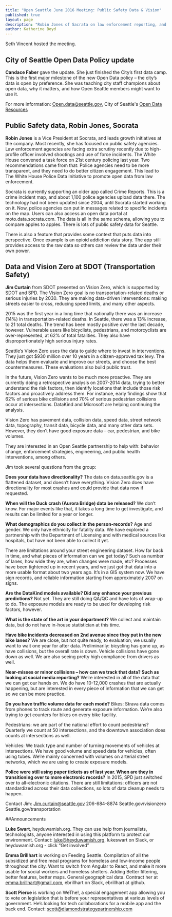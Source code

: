 ```yaml
---
title: "Open Seattle June 2016 Meeting: Public Safety Data & Vision"
published: true
layout: page
description: "Robin Jones of Sacrata on law enforcement reporting, and Jim Curtain of SDOT on Vision Zero - no traffic-related deaths or ijnuries in Seattle by 2030. Plus an update on the City of Seattle Open Data Policy, and announcements."
author: Katherine Boyd
---
```


Seth Vincent hosted the meeting.

## City of Seattle Open Data Policy update
**Candace Faber** gave the update. She just finished the City’s first data camp. This is the first major milestone of the new Open Data policy – the city’s data is open by preference. She was teaching city staff champions about open data, why it matters, and how Open Seattle members might want to use it. 

For more information:
Open.data@seattle.gov, 
City of Seattle's [Open Data Resources](http://www.seattle.gov/legislation-policies-and-standards/open-data)

## Public Safety data, Robin Jones, Socrata
**Robin Jones** is a Vice President at Socrata, and leads growth initiatives at the company. Most recently, she has focused on public safety agencies. Law enforcement agencies are facing extra scrutiny recently due to high-profile officer involved shootings and use of force incidents. The White House convened a task force on 21st century policing last year. Two recommendations came from that: Police agencies need to be more transparent, and they need to do better citizen engagement. This lead to The White House Police Data Initiative to promote open data from law enforcement.

Socrata is currently supporting an older app called Crime Reports. This is a crime incident map, and about 1,100 police agencies upload data there. The technology had not been updated since 2004, until Socrata started working on it. Now, police agencies can put in messages related to specific incidents on the map.  Users can also access an open data portal at moto.data.socrata.com. The data is all in the same schema, allowing you to compare apples to apples. There is lots of public safety data for Seattle.

There is also a feature that provides some context that puts data into perspective. Once example is an opioid addiction data story.  The app still provides access to the raw data so others can review the data under their own power. 


## Data and Vision Zero at SDOT (Transportation Safety) 
**Jim Curtain** from SDOT presented on Vision Zero, which is supported by SDOT and SPD. The Vision Zero goal is no transportation-related deaths or serious injuries by 2030. They are making data-driven interventions: making streets easier to cross, reducing speed limits, and many other aspects. 

2015 was the first year in a long time that nationally there was an increase (14%) in transportation-related deaths. In Seattle, there was a 13% increase, to 21 total deaths. The trend has been mostly positive over the last decade, however. Vulnerable users like bicyclists, pedestrians, and motorcyclists are over-represented, at 62% of total fatalities. They also have disproportionately high serious injury rates. 

Seattle’s Vision Zero uses the data to guide where to invest in interventions. They just got $930 million over 10 years in a citizen-approved tax levy. The data helps them evaluate and improve our streets, and choose the best countermeasures. These evaluations also build public trust.

In the future, Vision Zero wants to be much more proactive. They are currently doing a retrospective analysis on 2007-2014 data, trying to better understand the risk factors, then identify locations that include those risk factors and proactively address them. For instance, early findings show that 62% of serious bike collisions and 70% of serious pedestrian collisions occur at intersections. DataKind and Microsoft are helping continuing the analysis.

Vision Zero has pavement data, collision data, speed data, street network data, topography, transit data, bicycle data, and many other data sets. However, they don’t have good exposure data – car, pedestrian, and bike volumes. 

They are interested in an Open Seattle partnership to help with: behavior change, enforcement strategies, engineering, and public health interventions, among others. 

Jim took several questions from the group:

**Does your data have directionality?**
 The data on data.seattle.gov is a flattened dataset, and doesn’t have everything. Vision Zero does have directionality for most crashes and could provide that data now if requested. 

**When will the Duck crash (Aurora Bridge) data be released?**
We don’t know. For major events like that, it takes a long time to get investigate, and results can be limited for a year or longer. 

**What demographics do you collect in the person-records?** 
Age and gender. We only have ethnicity for fatality data. We have explored a partnership with the Department of Licensing and with medical sources like hospitals, but have not been able to collect it yet. 

There are limitations around your street engineering dataset. How far back in time, and what pieces of information can we get today? Such as number of lanes, how wide they are, when changes were made, etc?
Processes have been tightened up in recent years, and we just got that data into a more usable format about two years ago. It’s in a GIS system now. We have sign records, and reliable information starting from approximately 2007 on signs.  

**Are the DataKind models available? Did any enhance your previous predictions?**
Not yet. They are still doing QA/QC and have lots of wrap-up to do. The exposure models are ready to be used for developing risk factors, however.

**What is the state of the art in your department?**
We collect and maintain data, but do not have in-house statistician at this time. 

**Have bike incidents decreased on 2nd avenue since they put in the new bike lanes?**
We are close, but not quite ready, to evaluation; we usually want to wait one year for after data. Preliminarily: bicycling has gone up, as have collisions, but the overall rate is down. Vehicle collisions have gone down as well. We are also seeing pretty high compliance from drivers as well.

**Near-misses or minor collisions – how can we track that data? Such as looking at social media reporting?**
We’re interested in all of the data that we can get our hands on. We do have 10-12,000 crashes that are actually happening, but are interested in every piece of information that we can get so we can be more practice. 

**Do you have traffic volume data for each mode?**
Bikes: Strava data comes from phones to track route and generate exposure information. We’re also trying to get counters for bikes on every bike facility.  

Pedestrians: we are part of the national effort to count pedestrians? 
Quarterly we count at 50 intersections, and the downtown association does counts at intersections as well.

Vehicles: We track type and number of turning movements of vehicles at intersections. We have good volume and speed data for vehicles, often using tubes. We’re mainly concerned with volumes on arterial street networks, which we are using to create exposure models. 

**Police were still using paper tickets as of last year. When are they in transitioning over to more electronic records?**
In 2015, SPD just switched over to all-electronic citations. There are still limitations: officers are not standardized across their data collections, so lots of data cleanup needs to happen. 

Contact Jim: 
Jim.curtain@seattle.gov
206-684-8874
Seattle.gov/visionzero
Seattle.gov/transportation

##Announcements

**Luke Swart**, heyduwamish.org. They can use help from journalists, technologists, anyone interested in using this platform to protect our environment. 
Contact: luke@heyduwamish.org, lukeswart on Slack, or heyduwamish.org - click “Get involved”

**Emma Brillhart** is working on Feeding Seattle. Compilation of all the subsidized and free meal programs for homeless and low-income people throughout the city. Want to switch from Angular to React, and make it more usable for social workers and homeless shelters. Adding Better filtering, better features, better maps. General geographical data. Contract her at emma.brillhart@gmail.com, ebrillhart on Slack, ebrillhart at github. 

**Scott Pierce** is working on WeThe!, a special engagement app allowing you to vote on legislation that is before your representatives at various levels of government.  He’s looking for tech collaborations for a mobile app and the back end. 
Contact: scott@diamondstrategypartnership.com


